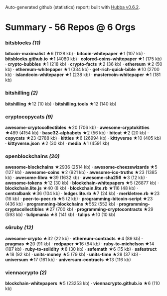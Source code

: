 Auto-generated github (statistics) report;
built with [Hubba v0.6.2](https://github.com/rubycoco/git/tree/master/hubba).


# Summary - 56 Repos @ 6 Orgs

### bitsblocks _(11)_

**bitcoin-maximalist** ★6 (1128 kb) · **bitcoin-whitepaper** ★1 (107 kb) · **bitsblocks.github.io** ★1 (4080 kb) · **colored-coins-whitepaper** ★1 (175 kb) · **crypto-bubbles** ★1 (218 kb) · **crypto-facts** ★2 (36 kb) · **ethereum** ★2 (50 kb) · **ethereum-whitepaper** ★1 (334 kb) · **get-rich-quick-bible** ★10 (2700 kb) · **islandcoin-whitepaper** ★1 (238 kb) · **mastercoin-whitepaper** ★1 (181 kb)

### bitshilling _(2)_

**bitshilling** ★12 (10 kb) · **bitshilling.tools** ★12 (140 kb)

### cryptocopycats _(9)_

**awesome-cryptocollectibles** ★20 (706 kb) · **awesome-cryptokitties** ★489 (4154 kb) · **base32-alphabets** ★2 (56 kb) · **bitcat** ★2 (20 kb) · **copycats** ★23 (2788 kb) · **kitties** ★6 (26994 kb) · **kittyverse** ★10 (405 kb) · **kittyverse.json** ★2 (30 kb) · **media** ★1 (4591 kb)

### openblockchains _(20)_

**awesome-blockchains** ★2936 (2514 kb) · **awesome-cheezewizards** ★5 (127 kb) · **awesome-coins** ★2 (921 kb) · **awesome-ico-truths** ★23 (1385 kb) · **awesome-libra** ★39 (1632 kb) · **awesome-sha256** ★3 (12 kb) · **awesome-tokens** ★12 (30 kb) · **blockchain-whitepapers** ★5 (26877 kb) · **blockchain.lite.js** ★40 (8 kb) · **blockchain.lite.rb** ★116 (48 kb) · **centralbank** ★36 (104 kb) · **ledger.lite.rb** ★7 (24 kb) · **merkletree.rb** ★23 (16 kb) · **peer-to-peer.rb** ★5 (2 kb) · **programming-bitcoin-script** ★23 (436 kb) · **programming-blockchains** ★552 (552 kb) · **programming-cryptocollectibles** ★27 (700 kb) · **programming-cryptocontracts** ★29 (593 kb) · **tulipmania** ★8 (141 kb) · **tulips** ★10 (10 kb)

### s6ruby _(12)_

**awesome-crypto** ★32 (22 kb) · **ethereum-contracts** ★4 (89 kb) · **pragmas** ★20 (91 kb) · **redpaper** ★16 (84 kb) · **ruby-to-michelson** ★14 (187 kb) · **ruby-to-solidity** ★8 (30 kb) · **safemath** ★6 (15 kb) · **safestruct** ★18 (92 kb) · **units-money** ★5 (79 kb) · **units-time** ★28 (37 kb) · **universum** ★17 (161 kb) · **universum-contracts** ★13 (116 kb)

### viennacrypto _(2)_

**blockchain-whitepapers** ★5 (23253 kb) · **viennacrypto.github.io** ★6 (110 kb)

